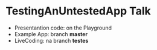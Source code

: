 # TestingAnUntestedApp Talk

- Presentantion code: on the Playground 
- Example App: branch **master** 
- LiveCoding: na branch **testes**


